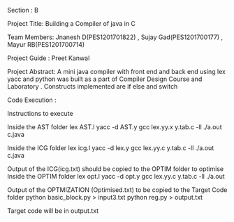 Section : B

Project Title: Building a Compiler of java in C

Team Members: Jnanesh D(PES1201701822) , Sujay Gad(PES1201700177) , Mayur RB(PES1201700714)

Project Guide : Preet Kanwal 

Project Abstract: A mini java compiler with front end and back end using lex yacc and python was built as a part of Compiler Design Course and Laboratory . Constructs implemented are if else and switch

Code Execution : 

Instructions to execute


Inside the AST folder
lex AST.l
yacc -d AST.y
gcc lex.yy.x y.tab.c -ll
./a.out c.java

Inside the ICG folder
lex icg.l
yacc -d lex.y
gcc lex.yy.c y.tab.c -ll
./a.out c.java

Output of the ICG(icg.txt) should be copied to the OPTIM folder to optimise
Inside the OPTIM folder
lex opt.l
yacc -d opt.y
gcc lex.yy.c y.tab.c -ll
./a.out


Output of the OPTMIZATION (Optimised.txt) to be copied to the Target Code folder
python basic_block.py > input3.txt
python reg.py > output.txt

Target code will be in output.txt
